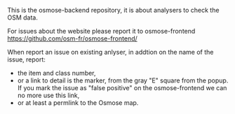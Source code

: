 This is the osmose-backend repository, it is about analysers to check the OSM data.

For issues about the website please report it to osmose-frontend
https://github.com/osm-fr/osmose-frontend/

When report an issue on existing anlyser, in addtion on the name of the issue, report:
- the item and class number,
- or a link to detail is the marker, from the gray "E" square from the popup. If you mark the issue as "false positive" on the osmose-frontend we can no more use this link,
- or at least a permlink to the Osmose map.
